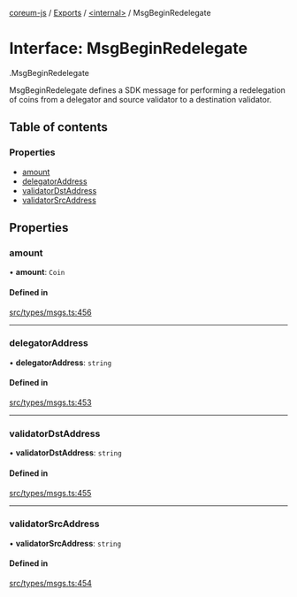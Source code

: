 [coreum-js](../README.md) / [Exports](../modules.md) / [<internal\>](../modules/internal_.md) / MsgBeginRedelegate

# Interface: MsgBeginRedelegate

[<internal>](../modules/internal_.md).MsgBeginRedelegate

MsgBeginRedelegate defines a SDK message for performing a redelegation
of coins from a delegator and source validator to a destination validator.

## Table of contents

### Properties

- [amount](internal_.MsgBeginRedelegate.md#amount)
- [delegatorAddress](internal_.MsgBeginRedelegate.md#delegatoraddress)
- [validatorDstAddress](internal_.MsgBeginRedelegate.md#validatordstaddress)
- [validatorSrcAddress](internal_.MsgBeginRedelegate.md#validatorsrcaddress)

## Properties

### amount

• **amount**: `Coin`

#### Defined in

[src/types/msgs.ts:456](https://github.com/PulsaraIO/coreum-js/blob/64a1208/src/types/msgs.ts#L456)

___

### delegatorAddress

• **delegatorAddress**: `string`

#### Defined in

[src/types/msgs.ts:453](https://github.com/PulsaraIO/coreum-js/blob/64a1208/src/types/msgs.ts#L453)

___

### validatorDstAddress

• **validatorDstAddress**: `string`

#### Defined in

[src/types/msgs.ts:455](https://github.com/PulsaraIO/coreum-js/blob/64a1208/src/types/msgs.ts#L455)

___

### validatorSrcAddress

• **validatorSrcAddress**: `string`

#### Defined in

[src/types/msgs.ts:454](https://github.com/PulsaraIO/coreum-js/blob/64a1208/src/types/msgs.ts#L454)
